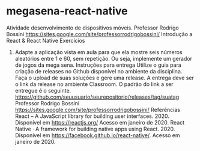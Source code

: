 # megasena-react-native
Atividade desenvolvimento de dispositivos móveis.
Professor Rodrigo Bossini
https://sites.google.com/site/professorrodrigobossini/
Introdução a React & React Native
Exercícios
1. Adapte a aplicação vista em aula para que ela mostre seis números aleatórios entre 1 e 60, sem
repetição. Ou seja, implemente um gerador de jogos da mega sena.
Instruções para entrega
Utilize o guia para criação de releases no Github disponível no ambiente da disciplina. Faça o
upload de suas soluções e gere uma release. A entrega deve ser o link da release no ambiente
Classroom. O padrão do link a ser entregue é o seguinte.
https://github.com/seuusuario/seurepositorio/releases/tag/suatag
Professor Rodrigo Bossini
https://sites.google.com/site/professorrodrigobossini/
Referências
React – A JavaScript library for building user interfaces. 2020. Disponível em
<https://reactjs.org/> Acesso em janeiro de 2020.
React Native · A framework for building native apps using React. 2020. Disponível em
<https://facebook.github.io/react-native/>. Acesso em janeiro de 2020.
